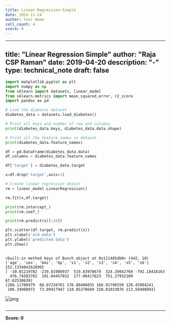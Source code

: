 ```yaml
---
title: Linear-Regression-Simple
date: 2024-11-24
author: Your Name
cell_count: 4
score: 0
---
```


---
title: "Linear Regression Simple"
author: "Raja CSP Raman"
date: 2019-04-20
description: "-"
type: technical_note
draft: false
---

```python
import matplotlib.pyplot as plt
import numpy as np
from sklearn import datasets, linear_model
from sklearn.metrics import mean_squared_error, r2_score
import pandas as pd
```


```python
# Load the diabetes dataset
diabetes_data = datasets.load_diabetes()

# Print all keys and number of raw and columns
print(diabetes_data.keys, diabetes_data.data.shape)

# Print all the feature_names in dataset
print(diabetes_data.feature_names)

df = pd.DataFrame(diabetes_data.data)
df.columns = diabetes_data.feature_names

df['target'] = diabetes_data.target

x=df.drop('target',axis=1)

# Create linear regression object
rm = linear_model.LinearRegression()

rm.fit(x,df.target)

print(rm.intercept_)
print(rm.coef_)

print(rm.predict(x)[:10])

plt.scatter(df.target, rm.predict(x))
plt.xlabel('old data')
plt.ylabel('predicted data')
plt.show()
    
```

    <built-in method keys of Bunch object at 0x121485db0> (442, 10)
    ['age', 'sex', 'bmi', 'bp', 's1', 's2', 's3', 's4', 's5', 's6']
    152.1334841628965
    [ -10.01219782 -239.81908937  519.83978679  324.39042769 -792.18416163
      476.74583782  101.04457032  177.06417623  751.27932109   67.62538639]
    [206.11706979  68.07234761 176.88406035 166.91796559 128.45984241
     106.34908972  73.89417947 118.85378669 158.81033076 213.58408893]



    
![png](/mlnotes/images/linear-regression-simple_2_1.png)
    



```python

```


---
**Score: 0**